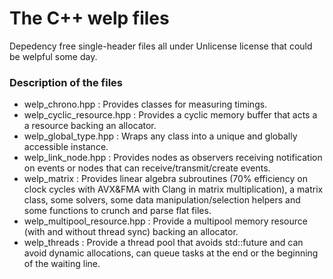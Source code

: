 # The C++ welp files
Depedency free single-header files all under Unlicense license that could be welpful some day.

### Description of the files
- welp_chrono.hpp : Provides classes for measuring timings.
- welp_cyclic_resource.hpp : Provides a cyclic memory buffer that acts a a resource backing an allocator.
- welp_global_type.hpp : Wraps any class into a unique and globally accessible instance.
- welp_link_node.hpp : Provides nodes as observers receiving notification on events or nodes that can receive/transmit/create events.
- welp_matrix : Provides linear algebra subroutines (70% efficiency on clock cycles with AVX&FMA with Clang in matrix multiplication), a matrix class, some solvers, some data manipulation/selection helpers and some functions to crunch and parse flat files.
- welp_multipool_resource.hpp : Provide a multipool memory resource (with and without thread sync) backing an allocator.
- welp_threads : Provide a thread pool that avoids std::future and can avoid dynamic allocations, can queue tasks at the end or the beginning of the waiting line.
